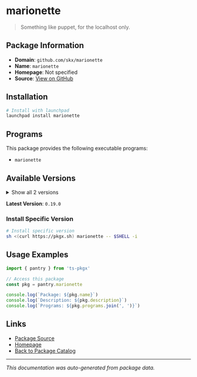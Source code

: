 # marionette

> Something like puppet, for the localhost only.

## Package Information

- **Domain**: `github.com/skx/marionette`
- **Name**: `marionette`
- **Homepage**: Not specified
- **Source**: [View on GitHub](https://github.com/pkgxdev/pantry/tree/main/projects/github.com/skx/marionette/package.yml)

## Installation

```bash
# Install with launchpad
launchpad install marionette
```

## Programs

This package provides the following executable programs:

- `marionette`

## Available Versions

<details>
<summary>Show all 2 versions</summary>

- `0.19.0`, `0.18.0`

</details>

**Latest Version**: `0.19.0`

### Install Specific Version

```bash
# Install specific version
sh <(curl https://pkgx.sh) marionette -- $SHELL -i
```

## Usage Examples

```typescript
import { pantry } from 'ts-pkgx'

// Access this package
const pkg = pantry.marionette

console.log(`Package: ${pkg.name}`)
console.log(`Description: ${pkg.description}`)
console.log(`Programs: ${pkg.programs.join(', ')}`)
```

## Links

- [Package Source](https://github.com/pkgxdev/pantry/tree/main/projects/github.com/skx/marionette/package.yml)
- [Homepage](#)
- [Back to Package Catalog](../package-catalog.md)

---

*This documentation was auto-generated from package data.*
